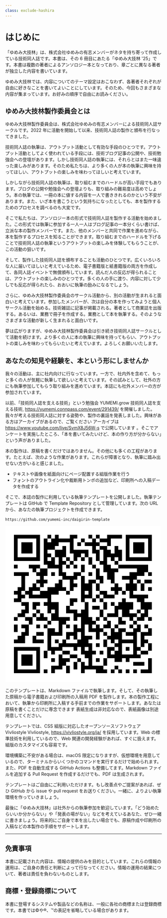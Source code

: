 ```yaml
---
class: exclude-hashira
---
```


<!--
この「はじめに」は ゆめみ大技林 '24 (2) のときの内容です。執筆時の目的や事情などに沿って、修正してください。
-->

# はじめに

「ゆめみ大技林」は、株式会社ゆめみの有志メンバーがネタを持ち寄って作成している技術同人誌です。本書は、その 6 冊目にあたる「ゆめみ大技林 '25」です。本書は複数の著者によるアンソロジー本となっており、章ごとに異なる著者が独立した内容を書いています。

ゆめみ大技林では、内容についてのテーマ設定はおこなわず、各著者それぞれが自由に好きなことを書いてよいことにしています。そのため、今回もさまざまな内容が集まっています。お好みの順序で自由にお読みください。

## ゆめみ大技林製作委員会とは

ゆめみ大技林製作委員会は、株式会社ゆめみの有志メンバーによる技術同人誌サークルです。2022 年に活動を開始して以来、技術同人誌の製作と頒布を行なってきました。

技術同人誌の執筆は、アウトプット活動として有効な手段のひとつです。アウトプット活動としてよく使われている手段には、技術ブログ記事の公開や、技術勉強会への登壇があります。しかし技術同人誌の執筆には、それらとはまた一味違った楽しみがあります。そのため私たちは、より多くの人が本の執筆に興味を持ってほしい、アウトプットの楽しみを味わってほしいと考えています。

しかしながら技術同人誌の執筆は、取り組むまでのハードルが高い手段でもあります。ブログの公開や勉強会への登壇よりも、取り組みの難易度は高めでしょう。本の執筆では、一冊の本に値する内容を一人で書ききれるのかという不安があります。また、いざ本を書こうという気持ちになったとしても、本を製作するためのプロセスを調べるのも大変です。

そこで私たちは、アンソロジー本の形式で技術同人誌を製作する活動を始めました。この形式では執筆に参加する一人一人はブログ記事の一本分くらい書けば、立派な本の製作メンバーです。また、他のメンバーと共同で作業を進めながら、本を製作するプロセスを知ることができます。取り組むまでのハードルを下げることで技術同人誌の執筆というアウトプットの楽しみを体験してもらうことが、この活動の狙いです。

そして、製作した技術同人誌を頒布することも活動のひとつです。広くいろいろな人に届いてほしいと考えているため、電子書籍版と紙書籍版の両方を作成して、各同人誌イベントで無償頒布しています。読んだ人の反応が得られることは、アウトプットの楽しみのひとつです。多くの人の手に渡り、内容に対して少しでも反応が得られたら、おおいに執筆の励みになるでしょう。

さらに、ゆめみ大技林製作委員会のサークル活動から、別の活動が生まれると面白いと考えています。参加したメンバーが、次は自分の本を作ってみようと個人サークル活動を始める。技術雑誌に記事が掲載される。著者として商業誌を出版する。あるいは、業務で冊子を作成する。業務として本を執筆する。そのようなさまざまな活動が新しく生まれると面白いです。

夢は広がりますが、ゆめみ大技林製作委員会は引き続き技術同人誌サークルとして活動を続けます。より多くの人に本の執筆に興味を持ってもらい、アウトプットの楽しみを味わってもらいたいと考えています。よろしくお願いいたします。

## あなたの知見や経験を、本という形にしませんか

我々の活動は、主に社内向けに行なっています。一方で、社内外を含めて、もっと多くの人が気軽に執筆して欲しいと考えています。その試みとして、社外の方にも執筆参加してもらう取り組みを進めています。本誌にも社外メンバーの方が参加されています。

以前、「技術同人誌を支える技術」という勉強会 <span class="footnote">YUMEMI.grow 技術同人誌を支える技術, https://yumemi.connpass.com/event/291439/</span> を開催しました。我々が考える技術同人誌に対する姿勢や、製作の裏話を発表しました。興味がある方はアーカイブがあるので、ご覧ください <span class="footnote">アーカイブは https://www.youtube.com/live/SvmX8J56W-s で公開しています</span> 。そこでアンケートを実施したところ、「本を書いてみたいけど、本の作り方が分からない」という声がありました。

本の製作は、原稿を書くだけではありません。その他にも多くの工程があります。たとえば、次のような作業があります。これらが障害となり、執筆に踏み出せない方がいると感じました。

- テキストや画像を紙面向けにページ配置する組版作業を行う
- フォントのアウトライン化や裁断用トンボの追加など、印刷所への入稿データを作成する

そこで、本誌の製作に利用している執筆テンプレートを公開しました。執筆テンプレートは GitHub で Template Repository として管理しています。次の URL から、あなたの執筆プロジェクトを作成できます。

```url
https://github.com/yumemi-inc/daigirin-template
```

![執筆テンプレートの GitHub URL](./preface/qr-code-daigirin-template-url.png)

このテンプレートは、Markdown ファイルで執筆します。そして、その執筆した原稿から電子書籍および印刷所の入稿用 PDF を製作します。本の製作工程において、執筆から印刷所に入稿する手前までの作業をサポートします。あなたは原稿を書くことだけに専念できます <span class="footnote">表紙生成は非対応なので、表紙画像は別途用意してください</span>。

テンプレートでは、CSS 組版に対応したオープンソースソフトウェア Vivliostyle <span class="footnote">Vivliostyle, https://vivliostyle.org/ja/</span> を採用しています。Web の標準技術を利用しているので、Web 関連の開発経験があれば、すぐに扱えます。組版のカスタマイズも容易です。

環境構築に不安がある場合は、macOS 限定になりますが、仮想環境を用意しているので、ターミナルからいくつかのコマンドを実行するだけで始められます。また、PDF を自動生成する GitHub Actions も整備してます。Markdown ファイルを追加する Pull Request を作成するだけでも、PDF は生成されます。

テンプレートはご自由にご利用いただけます。もし改善点やご提案があれば、ぜひ GitHub から issue や pull request をお送りください。一緒に、よりよい執筆環境を作っていきましょう。

最後に「ゆめみ大技林」は社外からの執筆参加を歓迎しています。「どう始めたらいいか分からない」や「発表の場がない」などを考えているあなた、ぜひ一緒に書きましょう。将来的にご自身で本を出したい場合でも、原稿作成や印刷所の入稿などの本製作の手順をサポートします。

<hr class="page-break" />

## 免責事項

本書に記載された内容は、情報の提供のみを目的としています。これらの情報の運用は、ご自身の責任と判断によって行なってください。情報の運用の結果について、著者は責任を負わないものとします。

## 商標・登録商標について

本書に登場するシステムや製品などの名称は、一般に各社の商標または登録商標です。本書では©︎や®︎、™️の表記を省略している場合があります。

<!-- 奇数ページの調整 -->
<!-- markdownlint-disable MD041 MD009 -->
<!-- <hr class="page-break" />
　 -->
<!-- markdownlint-enable MD041 MD009 -->
